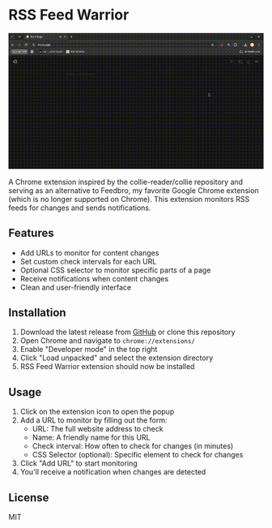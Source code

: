 # RSS Feed Warrior

![Demo RSS Warrior](demo.gif)

A Chrome extension inspired by the collie-reader/collie repository and serving as an alternative to Feedbro, my favorite Google Chrome extension (which is no longer supported on Chrome). This extension monitors RSS feeds for changes and sends notifications.

## Features

- Add URLs to monitor for content changes
- Set custom check intervals for each URL
- Optional CSS selector to monitor specific parts of a page
- Receive notifications when content changes
- Clean and user-friendly interface

## Installation
1. Download the latest release from [GitHub](https://github.com/akbarhlubis/rss-feed-extension/releases) or clone this repository
2. Open Chrome and navigate to `chrome://extensions/`
3. Enable "Developer mode" in the top right
4. Click "Load unpacked" and select the extension directory
5. RSS Feed Warrior extension should now be installed

## Usage

1. Click on the extension icon to open the popup
2. Add a URL to monitor by filling out the form:
   - URL: The full website address to check
   - Name: A friendly name for this URL
   - Check interval: How often to check for changes (in minutes)
   - CSS Selector (optional): Specific element to check for changes
3. Click "Add URL" to start monitoring
4. You'll receive a notification when changes are detected

## License

MIT
